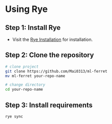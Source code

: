 # Using Rye

## Step 1: Install Rye

- Visit the [Rye Installation](https://rye.astral.sh/guide/installation/) for installation.

## Step 2: Clone the repository

```bash
# clone project
git clone https://github.com/Mai0313/ml-ferret
mv ml-ferret your-repo-name

# change directory
cd your-repo-name
```

## Step 3: Install requirements

```bash
rye sync
```
